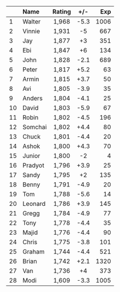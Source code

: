 | |Name|Rating|+/-|Exp|
|-|:---|:----:|:-:|--:|
|1|Walter|1,968|-5.3|1006|
|2|Vinnie|1,931|-5|667|
|3|Jay|1,877|+3|351|
|4|Ebi|1,847|+6|134|
|5|John|1,828|-2.1|689|
|6|Peter|1,817|+5.2|63|
|7|Armin|1,815|+3.7|50|
|8|Avi|1,805|-3.9|35|
|9|Anders|1,804|-4.1|25|
|10|David|1,803|-5.9|67|
|11|Robin|1,802|-4.5|196|
|12|Somchai|1,802|+4.4|80|
|13|Chuck|1,801|-4.4|20|
|14|Ashok|1,800|+4.3|70|
|15|Junior|1,800|-2|4|
|16|Pradyot|1,796|+3.9|25|
|17|Sandy|1,795|+2|135|
|18|Benny|1,791|-4.9|20|
|19|Tom|1,788|-5.6|14|
|20|Leonard|1,786|+3.9|145|
|21|Gregg|1,784|-4.9|77|
|22|Tony|1,778|-4.4|35|
|23|Majid|1,776|-4.4|90|
|24|Chris|1,775|-3.8|101|
|25|Graham|1,744|-4.4|521|
|26|Brian|1,742|+2.1|1320|
|27|Van|1,736|+4|373|
|28|Modi|1,609|-3.3|1005|
